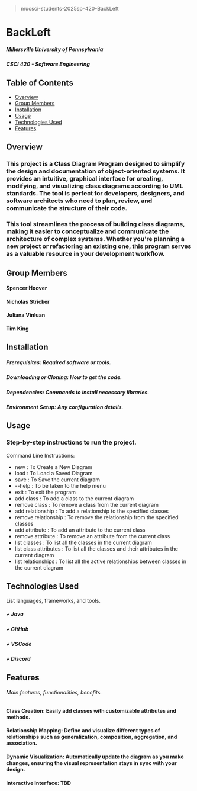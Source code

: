 > mucsci-students-2025sp-420-BackLeft

# BackLeft
##### Millersville University of Pennsylvania
##### CSCI 420 - Software Engineering

## Table of Contents
- [Overview](#overview)
- [Group Members](#group-members)
- [Installation](#installation)
- [Usage](#usage)
- [Technologies Used](#technologies-used)
- [Features](#features)


## Overview
### This project is a Class Diagram Program designed to simplify the design and documentation of object-oriented systems. It provides an intuitive, graphical interface for creating, modifying, and visualizing class diagrams according to UML standards. The tool is perfect for developers, designers, and software architects who need to plan, review, and communicate the structure of their code.
### This tool streamlines the process of building class diagrams, making it easier to conceptualize and communicate the architecture of complex systems. Whether you're planning a new project or refactoring an existing one, this program serves as a valuable resource in your development workflow.

## Group Members
#### Spencer Hoover
#### Nicholas Stricker
#### Juliana Vinluan
#### Tim King

## Installation
##### Prerequisites: Required software or tools.
##### Downloading or Cloning: How to get the code.
##### Dependencies: Commands to install necessary libraries.
##### Environment Setup: Any configuration details.

## Usage
### Step-by-step instructions to run the project.
Command Line Instructions:
- new : To Create a New Diagram
- load : To Load a Saved Diagram
- save : To Save the current diagram
- --help : To be taken to the help menu
- exit : To exit the program
- add class : To add a class to the current diagram
- remove class : To remove a class from the current diagram
- add relationship : To add a relationship to the specified classes
- remove relationship : To remove the relationship from the specified classes
- add attribute : To add an attribute to the current class
- remove attribute : To remove an attribute from the current class
- list classes : To list all the classes in the current diagram
- list class attributes : To list all the classes and their attributes in the current diagram
- list relationships : To list all the active relationships between classes in the current diagram


## Technologies Used
List languages, frameworks, and tools.
##### + Java
##### + GitHub
##### + VSCode
##### + Discord

## Features
###### Main features, functionalities, benefits.
#### Class Creation: Easily add classes with customizable attributes and methods.
#### Relationship Mapping: Define and visualize different types of relationships such as generalization, composition, aggregation, and association.
#### Dynamic Visualization: Automatically update the diagram as you make changes, ensuring the visual representation stays in sync with your design.
#### Interactive Interface: TBD